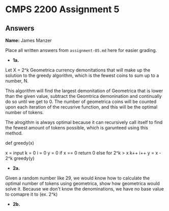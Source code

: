 # CMPS 2200 Assignment 5
## Answers

**Name:** James Manzer


Place all written answers from `assignment-05.md` here for easier grading.





- **1a.**

Let X = 2^k Geometrica currency demonitations that will make up the solution to the greedy algorithm, which is the fewest coins to sum up to a number, N.

This algorithm will find the largest demonitation of Geometrica that is lower than the given value, subtract the Geomtrica demonination and continually do so until we get to 0. The number of geometrica coins will be counted upon each iteration of the recusrive function, and this will be the optimal number of tokens.

The alrogithm is always optimal because it can recursively call itself to find the fewest amount of tokens possible, which is garunteed using this method.

def greedy(x)

x = input
k = 0
i = 0
y = 0
if x == 0
  return 0
else
for 2^k > x
  k++
i++
y = x - 2^k
greedy(y)


- **2a.**

Given a random number like 29, we would know how to calculate the optimal number of tokens using geometrica, show how geometrica would solve it. Because we don't know the denominations, we have no base value to comapre it to (ex. 2^k)



- **2b.**



